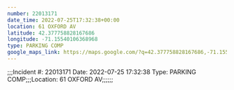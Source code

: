```yaml
---
number: 22013171
date_time: 2022-07-25T17:32:38+00:00
location: 61 OXFORD AV
latitude: 42.377758828167686
longitude: -71.15540106368968
type: PARKING COMP
google_maps_link: https://maps.google.com/?q=42.377758828167686,-71.15540106368968
---
```


;;;Incident #: 22013171   Date: 2022-07-25 17:32:38    Type: PARKING COMP;;;Location: 61 OXFORD AV;;;;;;
